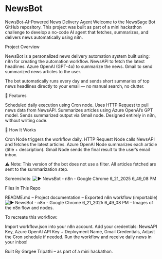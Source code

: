 # NewsBot
NewsBot-AI-Powered News Delivery Agent
Welcome to the NewsSage Bot GitHub repository. This project was built as part of a mini hackathon challenge to develop a no-code AI agent that fetches, summarizes, and delivers news automatically using n8n.

Project Overview

NewsBot is a personalized news delivery automation system built using:
n8n for creating the automation workflow.
NewsAPI to fetch the latest headlines.
Azure OpenAI (GPT-4o) to summarize the news.
Gmail to send summarized news articles to the user.

The bot automatically runs every day and sends short summaries of top news headlines directly to your email — no manual search, no clutter.

📌 Features

Scheduled daily execution using Cron node.
Uses HTTP Request to pull news data from NewsAPI.
Summarizes articles using Azure OpenAI’s GPT model.
Sends summarized output via Gmail node.
Designed entirely in n8n, without writing code.

🔧 How It Works

Cron Node triggers the workflow daily.
HTTP Request Node calls NewsAPI and fetches the latest articles.
Azure OpenAI Node summarizes each article (title + description).
Gmail Node sends the final result to the user’s email inbox.

⚠ Note: This version of the bot does not use a filter. All articles fetched are sent to the summarization step.

 Screenshots:
 ![▶️ NewsBot - n8n - Google Chrome 6_21_2025 6_49_08 PM](https://github.com/user-attachments/assets/1957c291-78a2-43af-8a81-41568113dbec)

 Files in This Repo

README.md – Project documentation
 – Exported n8n workflow (importable)
 ![▶️ NewsBot - n8n - Google Chrome 6_21_2025 6_49_08 PM](https://github.com/user-attachments/assets/1957c291-78a2-43af-8a81-41568113dbec)
 – Images of the n8n flow and nodes.

To recreate this workflow:

Import workflow.json into your n8n account.
Add your credentials:
NewsAPI Key,
Azure OpenAI API Key + Deployment Name,
Gmail Credentials,
Adjust the Cron schedule if needed.
Run the workflow and receive daily news in your inbox!

 Built By
Gargee Tripathi – as part of a mini hackathon.



